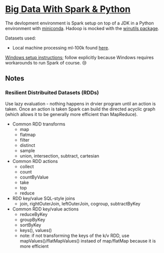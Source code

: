 # [Big Data With Spark &amp; Python](https://www.udemy.com/course/taming-big-data-with-apache-spark-hands-on) 

The devlopment environment is Spark setup on top of a JDK in a Python environment with [miniconda](https://docs.conda.io/en/latest/miniconda.html). Hadoop is mocked with the [winutils package](https://github.com/steveloughran/winutils).

Datasets used:
* Local machine processing ml-100k found [here](https://grouplens.org/datasets/movielens/100k/).

[Windows setup instructions](https://sundog-education.com/spark-python/); follow explicitly because Windows requires workarounds to run Spark of course. 😢


## Notes

### Resilient Distribuited Datasets (RDDs)

Use lazy evaluation - nothing happens in drvier program until an action is taken. Once an action is taken Spark can build the directed acyclic graph (which allows it to be generally more efficient than MapReduce).

* Common RDD transforms
  - map
  - flatmap
  - filter
  - distinct
  - sample
  - union, intersection, subtract, cartesian
* Common RDD actions
  - collect
  - count
  - countByValue
  - take
  - top
  - reduce
* RDD key/value SQL-style joins
  - join, rightOuterJoin, leftOuterJoin, cogroup, subtractByKey
* Common RDD key/value actions
  - reduceByKey
  - groupByKey
  - sortByKey
  - keys(), values()
  - note: if not transforming the keys of the k/v RDD, use mapValues()/flatMapValues() instaed of map/flatMap because it is more efficient